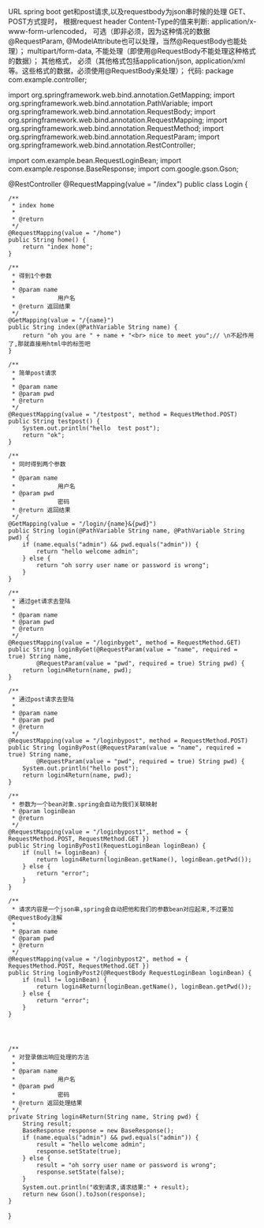 URL
spring boot get和post请求,以及requestbody为json串时候的处理
GET、POST方式提时， 根据request header Content-Type的值来判断:
    application/x-www-form-urlencoded， 可选（即非必须，因为这种情况的数据@RequestParam, @ModelAttribute也可以处理，当然@RequestBody也能处理）；
    multipart/form-data, 不能处理（即使用@RequestBody不能处理这种格式的数据）；
    其他格式， 必须（其他格式包括application/json, application/xml等。这些格式的数据，必须使用@RequestBody来处理）；
代码:
package com.example.controller;

import org.springframework.web.bind.annotation.GetMapping;
import org.springframework.web.bind.annotation.PathVariable;
import org.springframework.web.bind.annotation.RequestBody;
import org.springframework.web.bind.annotation.RequestMapping;
import org.springframework.web.bind.annotation.RequestMethod;
import org.springframework.web.bind.annotation.RequestParam;
import org.springframework.web.bind.annotation.RestController;

import com.example.bean.RequestLoginBean;
import com.example.response.BaseResponse;
import com.google.gson.Gson;

@RestController
@RequestMapping(value = "/index")
public class Login {

	/**
	 * index home
	 * 
	 * @return
	 */
	@RequestMapping(value = "/home")
	public String home() {
		return "index home";
	}
	
	/**
	 * 得到1个参数
	 * 
	 * @param name
	 *            用户名
	 * @return 返回结果
	 */
	@GetMapping(value = "/{name}")
	public String index(@PathVariable String name) {
		return "oh you are " + name + "<br> nice to meet you";// \n不起作用了,那就直接用html中的标签吧
	}

	/**
	 * 简单post请求
	 * 
	 * @param name
	 * @param pwd
	 * @return
	 */
	@RequestMapping(value = "/testpost", method = RequestMethod.POST)
	public String testpost() {
		System.out.println("hello  test post");
		return "ok";
	}

	/**
	 * 同时得到两个参数
	 * 
	 * @param name
	 *            用户名
	 * @param pwd
	 *            密码
	 * @return 返回结果
	 */
	@GetMapping(value = "/login/{name}&{pwd}")
	public String login(@PathVariable String name, @PathVariable String pwd) {
		if (name.equals("admin") && pwd.equals("admin")) {
			return "hello welcome admin";
		} else {
			return "oh sorry user name or password is wrong";
		}
	}

	/**
	 * 通过get请求去登陆
	 * 
	 * @param name
	 * @param pwd
	 * @return
	 */
	@RequestMapping(value = "/loginbyget", method = RequestMethod.GET)
	public String loginByGet(@RequestParam(value = "name", required = true) String name,
			@RequestParam(value = "pwd", required = true) String pwd) {
		return login4Return(name, pwd);
	}

	/**
	 * 通过post请求去登陆
	 * 
	 * @param name
	 * @param pwd
	 * @return
	 */
	@RequestMapping(value = "/loginbypost", method = RequestMethod.POST)
	public String loginByPost(@RequestParam(value = "name", required = true) String name,
			@RequestParam(value = "pwd", required = true) String pwd) {
		System.out.println("hello post");
		return login4Return(name, pwd);
	}

	/**
	 * 参数为一个bean对象.spring会自动为我们关联映射
	 * @param loginBean
	 * @return
	 */
	@RequestMapping(value = "/loginbypost1", method = { RequestMethod.POST, RequestMethod.GET })
	public String loginByPost1(RequestLoginBean loginBean) {
		if (null != loginBean) {
			return login4Return(loginBean.getName(), loginBean.getPwd());
		} else {
			return "error";
		}
	}
	
	/**
	 * 请求内容是一个json串,spring会自动把他和我们的参数bean对应起来,不过要加@RequestBody注解
	 * 
	 * @param name
	 * @param pwd
	 * @return
	 */
	@RequestMapping(value = "/loginbypost2", method = { RequestMethod.POST, RequestMethod.GET })
	public String loginByPost2(@RequestBody RequestLoginBean loginBean) {
		if (null != loginBean) {
			return login4Return(loginBean.getName(), loginBean.getPwd());
		} else {
			return "error";
		}
	}

	


	/**
	 * 对登录做出响应处理的方法
	 * 
	 * @param name
	 *            用户名
	 * @param pwd
	 *            密码
	 * @return 返回处理结果
	 */
	private String login4Return(String name, String pwd) {
		String result;
		BaseResponse response = new BaseResponse();
		if (name.equals("admin") && pwd.equals("admin")) {
			result = "hello welcome admin";
			response.setState(true);
		} else {
			result = "oh sorry user name or password is wrong";
			response.setState(false);
		}
		System.out.println("收到请求,请求结果:" + result);
		return new Gson().toJson(response);
	}
}
